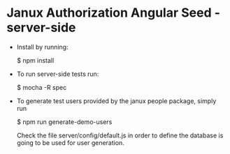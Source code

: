 # Janux Authorization Angular Seed - server-side

* Install by running:

	$ npm install

* To run server-side tests run:

	$ mocha -R spec

* To generate test users provided by the janux people package, simply run

	$ npm run generate-demo-users

    Check the file server/config/default.js in order to define the database is
    going to be used for user generation.